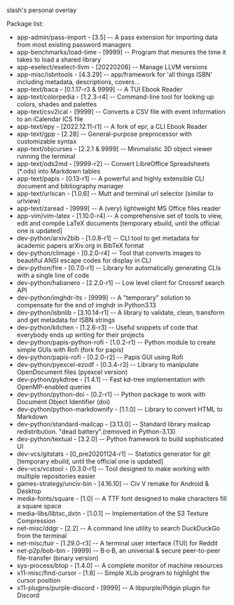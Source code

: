 slash's personal overlay

Package list:
* app-admin/pass-import         - [3.5]              -- A pass extension for importing data from most existing password managers
* app-benchmarks/load-time      - [9999]             -- Program that mesures the time it takes to load a shared library
* app-eselect/eselect-llvm      - [20220206]         -- Manage LLVM versions
* app-misc/isbntools            - [4.3.29]           -- app/framework for 'all things ISBN' including metadata, descriptions, covers... 
* app-text/baca                 - [0.1.17-r3 & 9999] -- A TUI Ebook Reader
* app-text/colorpedia           - [1.2.3-r4]         -- Command-line tool for looking up colors, shades and palettes
* app-text/csv2ical             - [9999]             -- Converts a CSV file with event information to an iCalendar ICS file
* app-text/epy                  - [2022.12.11-r1]    -- A fork of epr, a CLI Ebook Reader
* app-text/gpp                  - [2.28]             -- General-purpose preprocessor with customizable syntax
* app-text/objcurses            - [2.2.1 & 9999]     -- Minimalistic 3D object viewer running the terminal
* app-text/ods2md               - [9999-r2]          -- Convert LibreOffice Spreadsheets (*.ods) into Markdown tables
* app-text/papis                - [0.13-r1]          -- A powerful and highly extensible CLI document and bibliography manager
* app-text/urlscan              - [1.0.6]            -- Mutt and terminal url selector (similar to urlview)
* app-text/zaread               - [9999]             -- A (very) lightweight MS Office files reader
* app-vim/vim-latex             - [1.10.0-r4]        -- A comprehensive set of tools to view, edit and compile LaTeX documents [temporary ebuild, until the official one is updated]
* dev-python/arxiv2bib          - [1.0.8-r1]         -- CLI tool to get metadata for academic papers arXiv.org in BibTeX format
* dev-python/climage            - [0.2.0-r4]         -- Tool that converts images to beautiful ANSI escape codes for display in CLI
* dev-python/fire               - [0.7.0-r1]         -- Library for automatically generating CLIs with a single line of code
* dev-python/habanero           - [2.2.0-r1]         -- Low level client for Crossref search API
* dev-python/imghdr-lts         - [9999]             -- A "temporary" solution to compensate for the end of imghdr in Python3.13
* dev-python/isbnlib            - [3.10.14-r1]       -- A library to validate, clean, transform and get metadata for ISBN strings
* dev-python/kitchen            - [1.2.6-r3]         -- Useful snippets of code that everybody ends up writing for their projects
* dev-python/papis-python-rofi  - [1.0.2-r1]         -- Python module to create simple GUIs with Rofi (fork for papis)
* dev-python/papis-rofi         - [0.2.0-r2]         -- Papis GUI using Rofi
* dev-python/pyexcel-ezodf      - [0.3.4-r3]         -- Library to manipulate OpenDocument files (pyexcel version)
* dev-python/pykdtree           - [1.4.1]            -- Fast kd-tree implementation with OpenMP-enabled queries
* dev-python/python-doi         - [0.2-r1]           -- Python package to work with Document Object Identifier (doi)
* dev-python/python-markdownify - [1.1.0]            -- Library to convert HTML to Markdown
* dev-python/standard-mailcap   - [3.13.0]           -- Standard library mailcap redistribution. "dead battery".(removed in Python-3.13)
* dev-python/textual            - [3.2.0]            -- Python framework to build sophisticated UI
* dev-vcs/gitstats              - [0_pre20201124-r1] -- Statistics generator for git [temporary ebuild, until the official one is updated]
* dev-vcs/vcstool               - [0.3.0-r1]         -- Tool designed to make working with multiple repositories easier
* games-strategy/unciv-bin      - [4.16.10]          -- Civ V remake for Android & Desktop
* media-fonts/square            - [1.0]              -- A TTF font designed to make characters fill a square space
* media-libs/libtxc_dxtn        - [1.0.1]            -- Implementation of the S3 Texture Compression
* net-misc/ddgr                 - [2.2]              -- A command line utility to search DuckDuckGo from the terminal
* net-misc/tuir                 - [1.29.0-r3]        -- A terminal user interface (TUI) for Reddit
* net-p2p/bob-bin               - [9999]             -- B·o·B, an universal & secure peer-to-peer file-transfer (binary version)
* sys-process/btop              - [1.4.0]            -- A complete monitor of machine resources
* x11-misc/find-cursor          - [1.8]              -- Simple XLib program to highlight the cursor position
* x11-plugins/purple-discord    - [9999]             -- A libpurple/Pidgin plugin for Discord
